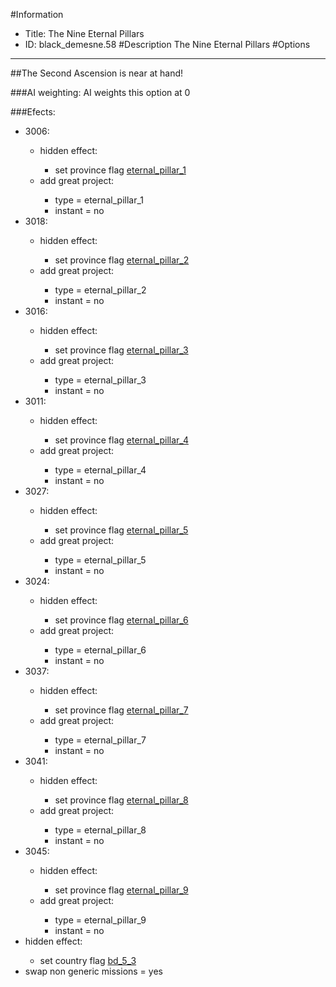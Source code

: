 #Information
 - Title: The Nine Eternal Pillars
 - ID: black_demesne.58
#Description
The Nine Eternal Pillars
#Options

___
##The Second Ascension is near at hand!

###AI weighting:
AI weights this option at 0


###Efects:<ul><li>3006:</li><ul><li>hidden effect:</li><ul><li>set province flag [eternal_pillar_1](../flags/eternal_pillar_1.md)</li></ul><li>add great project:</li><ul><li>type = eternal_pillar_1</li><li>instant = no</li></ul></ul><li>3018:</li><ul><li>hidden effect:</li><ul><li>set province flag [eternal_pillar_2](../flags/eternal_pillar_2.md)</li></ul><li>add great project:</li><ul><li>type = eternal_pillar_2</li><li>instant = no</li></ul></ul><li>3016:</li><ul><li>hidden effect:</li><ul><li>set province flag [eternal_pillar_3](../flags/eternal_pillar_3.md)</li></ul><li>add great project:</li><ul><li>type = eternal_pillar_3</li><li>instant = no</li></ul></ul><li>3011:</li><ul><li>hidden effect:</li><ul><li>set province flag [eternal_pillar_4](../flags/eternal_pillar_4.md)</li></ul><li>add great project:</li><ul><li>type = eternal_pillar_4</li><li>instant = no</li></ul></ul><li>3027:</li><ul><li>hidden effect:</li><ul><li>set province flag [eternal_pillar_5](../flags/eternal_pillar_5.md)</li></ul><li>add great project:</li><ul><li>type = eternal_pillar_5</li><li>instant = no</li></ul></ul><li>3024:</li><ul><li>hidden effect:</li><ul><li>set province flag [eternal_pillar_6](../flags/eternal_pillar_6.md)</li></ul><li>add great project:</li><ul><li>type = eternal_pillar_6</li><li>instant = no</li></ul></ul><li>3037:</li><ul><li>hidden effect:</li><ul><li>set province flag [eternal_pillar_7](../flags/eternal_pillar_7.md)</li></ul><li>add great project:</li><ul><li>type = eternal_pillar_7</li><li>instant = no</li></ul></ul><li>3041:</li><ul><li>hidden effect:</li><ul><li>set province flag [eternal_pillar_8](../flags/eternal_pillar_8.md)</li></ul><li>add great project:</li><ul><li>type = eternal_pillar_8</li><li>instant = no</li></ul></ul><li>3045:</li><ul><li>hidden effect:</li><ul><li>set province flag [eternal_pillar_9](../flags/eternal_pillar_9.md)</li></ul><li>add great project:</li><ul><li>type = eternal_pillar_9</li><li>instant = no</li></ul></ul><li>hidden effect:</li><ul><li>set country flag [bd_5_3](../flags/bd_5_3.md)</li></ul><li>swap non generic missions = yes</li></ul>
